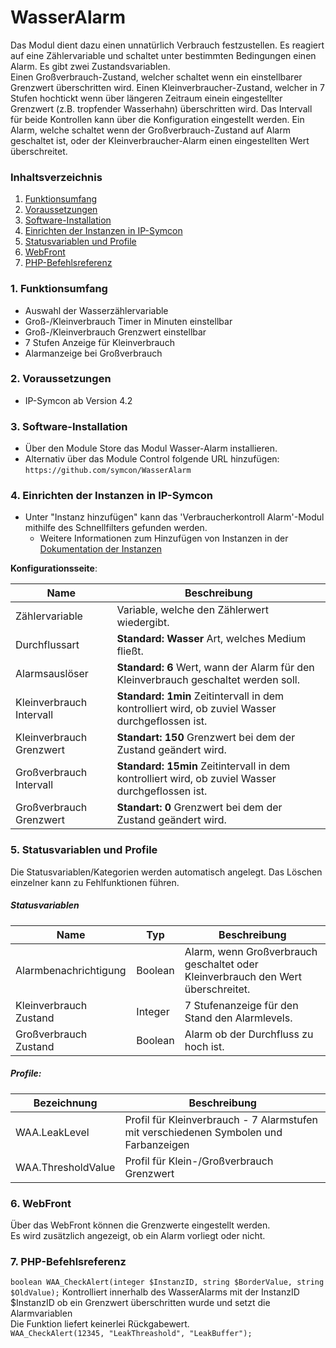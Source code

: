 # WasserAlarm
Das Modul dient dazu einen unnatürlich Verbrauch festzustellen. Es reagiert auf eine Zählervariable und schaltet unter bestimmten Bedingungen einen Alarm.
Es gibt zwei Zustandsvariablen.  
Einen Großverbrauch-Zustand, welcher schaltet wenn ein einstellbarer Grenzwert überschritten wird.
Einen Kleinverbraucher-Zustand, welcher in 7 Stufen hochtickt wenn über längeren Zeitraum einein eingestellter Grenzwert (z.B. tropfender Wasserhahn) überschritten wird.
Das Intervall für beide Kontrollen kann über die Konfiguration eingestellt werden.
Ein Alarm, welche schaltet wenn der Großverbrauch-Zustand auf Alarm geschaltet ist, oder der Kleinverbraucher-Alarm einen eingestellten Wert überschreitet. 

### Inhaltsverzeichnis

1. [Funktionsumfang](#1-funktionsumfang)
2. [Voraussetzungen](#2-voraussetzungen)
3. [Software-Installation](#3-software-installation)
4. [Einrichten der Instanzen in IP-Symcon](#4-einrichten-der-instanzen-in-ip-symcon)
5. [Statusvariablen und Profile](#5-statusvariablen-und-profile)
6. [WebFront](#6-webfront)
7. [PHP-Befehlsreferenz](#7-php-befehlsreferenz)

### 1. Funktionsumfang

* Auswahl der Wasserzählervariable
* Groß-/Kleinverbrauch Timer in Minuten einstellbar
* Groß-/Kleinverbrauch Grenzwert einstellbar
* 7 Stufen Anzeige für Kleinverbrauch
* Alarmanzeige bei Großverbrauch

### 2. Voraussetzungen

- IP-Symcon ab Version 4.2

### 3. Software-Installation

* Über den Module Store das Modul Wasser-Alarm installieren.
* Alternativ über das Module Control folgende URL hinzufügen:
`https://github.com/symcon/WasserAlarm`

### 4. Einrichten der Instanzen in IP-Symcon

- Unter "Instanz hinzufügen" kann das 'Verbraucherkontroll Alarm'-Modul mithilfe des Schnellfilters gefunden werden.
    - Weitere Informationen zum Hinzufügen von Instanzen in der [Dokumentation der Instanzen](https://www.symcon.de/service/dokumentation/konzepte/instanzen/#Instanz_hinzufügen)

__Konfigurationsseite__:

Name                     | Beschreibung
------------------------ | ---------------------------------
Zählervariable           | Variable, welche den Zählerwert wiedergibt.
Durchflussart            | __Standard: Wasser__ Art, welches Medium fließt.
Alarmsauslöser           | __Standard: 6__ Wert, wann der Alarm für den Kleinverbrauch geschaltet werden soll.
Kleinverbrauch Intervall | __Standard: 1min__ Zeitintervall in dem kontrolliert wird, ob zuviel Wasser durchgeflossen ist.
Kleinverbrauch Grenzwert | __Standart: 150__ Grenzwert bei dem der Zustand geändert wird.
Großverbrauch Intervall  | __Standard: 15min__ Zeitintervall in dem kontrolliert wird, ob zuviel Wasser durchgeflossen ist.
Großverbrauch Grenzwert  | __Standart: 0__ Grenzwert bei dem der Zustand geändert wird.

### 5. Statusvariablen und Profile

Die Statusvariablen/Kategorien werden automatisch angelegt. Das Löschen einzelner kann zu Fehlfunktionen führen.

##### Statusvariablen

Name                   | Typ     | Beschreibung
---------------------- | ------- | ----------------
Alarmbenachrichtigung  | Boolean | Alarm, wenn Großverbrauch geschaltet oder Kleinverbrauch den Wert überschreitet. 
Kleinverbrauch Zustand | Integer | 7 Stufenanzeige für den Stand den Alarmlevels.
Großverbrauch Zustand  | Boolean | Alarm ob der Durchfluss zu hoch ist. 

##### Profile:

Bezeichnung        | Beschreibung
------------------ | -----------------
WAA.LeakLevel      | Profil für Kleinverbrauch - 7 Alarmstufen mit verschiedenen Symbolen und Farbanzeigen
WAA.ThresholdValue | Profil für Klein-/Großverbrauch Grenzwert

### 6. WebFront

Über das WebFront können die Grenzwerte eingestellt werden.  
Es wird zusätzlich angezeigt, ob ein Alarm vorliegt oder nicht.

### 7. PHP-Befehlsreferenz

`boolean WAA_CheckAlert(integer $InstanzID, string $BorderValue, string $OldValue);`
Kontrolliert innerhalb des WasserAlarms mit der InstanzID $InstanzID ob ein Grenzwert überschritten wurde und setzt die Alarmvariablen  
Die Funktion liefert keinerlei Rückgabewert.  
`WAA_CheckAlert(12345, "LeakThreashold", "LeakBuffer");`
